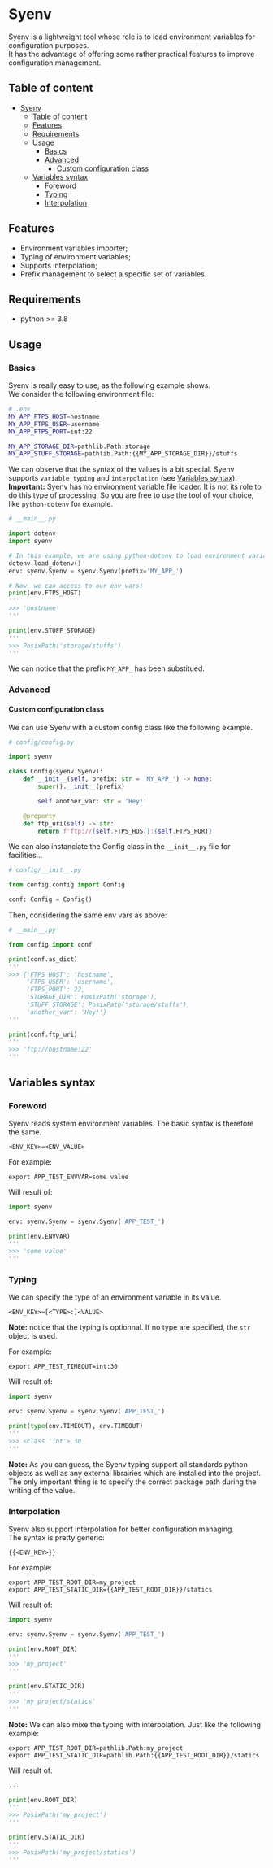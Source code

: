 # Syenv

Syenv is a lightweight tool whose role is to load environment variables for configuration purposes.  
It has the advantage of offering some rather practical features to improve configuration management.  

## Table of content
- [Syenv](#syenv)
  - [Table of content](#table-of-content)
  - [Features](#features)
  - [Requirements](#requirements)
  - [Usage](#usage)
    - [Basics](#basics)
    - [Advanced](#advanced)
      - [Custom configuration class](#custom-configuration-class)
  - [Variables syntax](#variables-syntax)
    - [Foreword](#foreword)
    - [Typing](#typing)
    - [Interpolation](#interpolation)

## Features

- Environment variables importer;
- Typing of environment variables;
- Supports interpolation;
- Prefix management to select a specific set of variables.

## Requirements

- python >= 3.8

## Usage

### Basics

Syenv is really easy to use, as the following example shows.  
We consider the following environment file:

```bash
# .env
MY_APP_FTPS_HOST=hostname
MY_APP_FTPS_USER=username
MY_APP_FTPS_PORT=int:22

MY_APP_STORAGE_DIR=pathlib.Path:storage
MY_APP_STUFF_STORAGE=pathlib.Path:{{MY_APP_STORAGE_DIR}}/stuffs
```

We can observe that the syntax of the values is a bit special. Syenv supports `variable typing` and `interpolation` (see [Variables syntax](#variables-syntax)).  
**Important:** Syenv has no environment variable file loader. It is not its role to do this type of processing. So you are free to use the tool of your choice, like `python-dotenv` for example.

```python
# __main__.py

import dotenv
import syenv

# In this example, we are using python-dotenv to load environment variables.
dotenv.load_dotenv()
env: syenv.Syenv = syenv.Syenv(prefix='MY_APP_')

# Now, we can access to our env vars!
print(env.FTPS_HOST)
'''
>>> 'hostname' 
'''

print(env.STUFF_STORAGE)
''' 
>>> PosixPath('storage/stuffs') 
'''
```

We can notice that the prefix `MY_APP_` has been substitued.

### Advanced

#### Custom configuration class

We can use Syenv with a custom config class like the following example.

```python
# config/config.py

import syenv

class Config(syenv.Syenv):
    def __init__(self, prefix: str = 'MY_APP_') -> None:
        super().__init__(prefix)

        self.another_var: str = 'Hey!'

    @property
    def ftp_uri(self) -> str:
        return f'ftp://{self.FTPS_HOST}:{self.FTPS_PORT}'

```

We can also instanciate the Config class in the `__init__.py` file for facilities...

```python
# config/__init__.py

from config.config import Config

conf: Config = Config()
```

Then, considering the same env vars as above:

```python
# __main__.py

from config import conf

print(conf.as_dict)
'''
>>> {'FTPS_HOST': 'hostname',
     'FTPS_USER': 'username',
     'FTPS_PORT': 22,
     'STORAGE_DIR': PosixPath('storage'),
     'STUFF_STORAGE': PosixPath('storage/stuffs'),
     'another_var': 'Hey!'}
'''

print(conf.ftp_uri)
''' 
>>> 'ftp://hostname:22'
'''
```

## Variables syntax

### Foreword

Syenv reads system environment variables. The basic syntax is therefore the same.

    <ENV_KEY>=<ENV_VALUE>

For example:

    export APP_TEST_ENVVAR=some value

Will result of:

```python
import syenv

env: syenv.Syenv = syenv.Syenv('APP_TEST_')

print(env.ENVVAR)
'''
>>> 'some value'
'''
```

### Typing

We can specify the type of an environment variable in its value.

    <ENV_KEY>=[<TYPE>:]<VALUE>

**Note:** notice that the typing is optionnal. If no type are specified, the `str` object is used.

For example:

    export APP_TEST_TIMEOUT=int:30

Will result of:

```python
import syenv

env: syenv.Syenv = syenv.Syenv('APP_TEST_')

print(type(env.TIMEOUT), env.TIMEOUT)
'''
>>> <class 'int'> 30
'''
```

**Note:** As you can guess, the Syenv typing support all standards python objects as well as any external librairies which are installed into the project.  
The only important thing is to specify the correct package path during the writing of the value.

### Interpolation

Syenv also support interpolation for better configuration managing.  
The syntax is pretty generic:

    {{<ENV_KEY>}}

For example:

    export APP_TEST_ROOT_DIR=my_project
    export APP_TEST_STATIC_DIR={{APP_TEST_ROOT_DIR}}/statics

Will result of:

```python
import syenv

env: syenv.Syenv = syenv.Syenv('APP_TEST_')

print(env.ROOT_DIR)
'''
>>> 'my_project'
'''

print(env.STATIC_DIR)
'''
>>> 'my_project/statics'
'''
```

**Note:** We can also mixe the typing with interpolation. Just like the following example:

    export APP_TEST_ROOT_DIR=pathlib.Path:my_project
    export APP_TEST_STATIC_DIR=pathlib.Path:{{APP_TEST_ROOT_DIR}}/statics

Will result of:

```python
...

print(env.ROOT_DIR)
'''
>>> PosixPath('my_project')
'''

print(env.STATIC_DIR)
'''
>>> PosixPath('my_project/statics')
'''
```